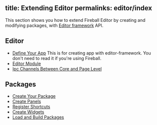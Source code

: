 title: Extending Editor
permalinks: editor/index
---

This section shows you how to extend Fireball Editor by creating and modifying packages, with [Editor framework](https://github.com/fireball-x/editor-framework) API.

## Editor

  * [Define Your App](/editor/define-your-app) This is for creating app with editor-framework. You don't need to read it if you're using Fireball.
  * [Editor Module](/editor/editor-module)
  * [Ipc Channels Between Core and Page Level](/editor/ipc-channel)

## Packages

  * [Create Your Package](/editor/packages/create-package)
  * [Create Panels](/editor/packages/create-panels)
  * [Register Shortcuts](/editor/packages/register-shortcuts)
  * [Create Widgets](/editor/packages/create-widgets)
  * [Load and Build Packages](/editor/packages/load-and-build)
